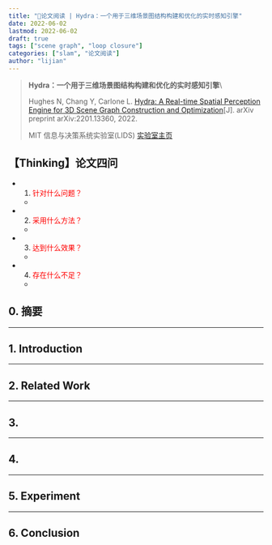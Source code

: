 ```yaml
---
title: "📜论文阅读 | Hydra：一个用于三维场景图结构构建和优化的实时感知引擎"
date: 2022-06-02
lastmod: 2022-06-02
draft: true
tags: ["scene graph", "loop closure"]
categories: ["slam", "论文阅读"]
author: "lijian"
---
```


>**Hydra：一个用于三维场景图结构构建和优化的实时感知引擎**\
>
>Hughes N, Chang Y, Carlone L. [Hydra: A Real-time Spatial Perception Engine for 3D Scene Graph Construction and Optimization](extension://idghocbbahafpfhjnfhpbfbmpegphmmp/assets/pdf/web/viewer.html?file=https%3A%2F%2Farxiv.org%2Fpdf%2F2201.13360.pdf)[J]. arXiv preprint arXiv:2201.13360, 2022.
>
>MIT 信息与决策系统实验室(LIDS) [实验室主页](https://lids.mit.edu/)

## 【Thinking】论文四问

- 1. <font color=red>针对什么问题？</font>
  - 
- 2. <font color=red>采用什么方法？</font>
  - 
- 3. <font color=red>达到什么效果？</font>
  - 
- 4. <font color=red>存在什么不足？</font>
  - 

## 0. 摘要



---

## 1. Introduction



---

## 2. Related Work



---

## 3. 



---

## 4. 



---

## 5. Experiment



---

## 6. Conclusion

